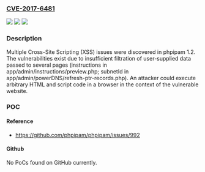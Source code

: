 ### [CVE-2017-6481](https://cve.mitre.org/cgi-bin/cvename.cgi?name=CVE-2017-6481)
![](https://img.shields.io/static/v1?label=Product&message=n%2Fa&color=blue)
![](https://img.shields.io/static/v1?label=Version&message=n%2Fa&color=blue)
![](https://img.shields.io/static/v1?label=Vulnerability&message=n%2Fa&color=brighgreen)

### Description

Multiple Cross-Site Scripting (XSS) issues were discovered in phpipam 1.2. The vulnerabilities exist due to insufficient filtration of user-supplied data passed to several pages (instructions in app/admin/instructions/preview.php; subnetId in app/admin/powerDNS/refresh-ptr-records.php). An attacker could execute arbitrary HTML and script code in a browser in the context of the vulnerable website.

### POC

#### Reference
- https://github.com/phpipam/phpipam/issues/992

#### Github
No PoCs found on GitHub currently.

